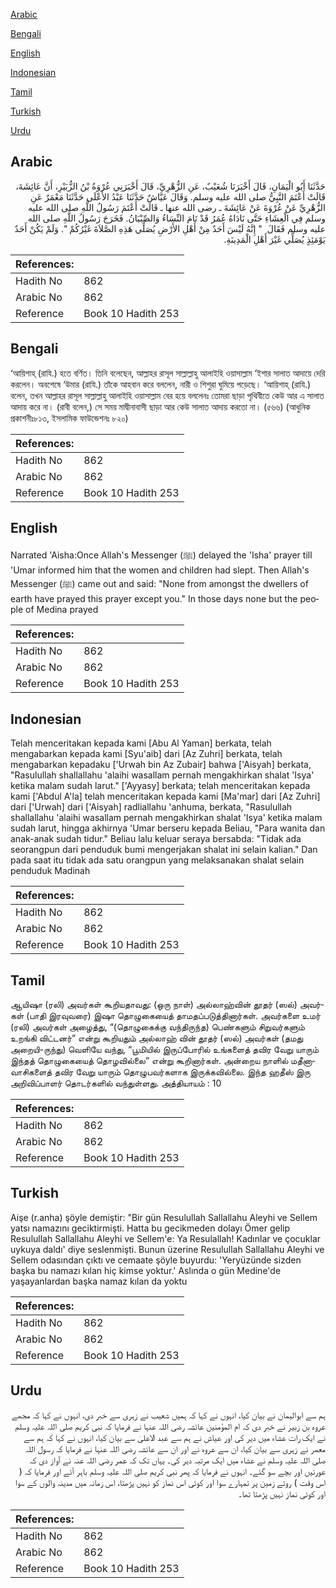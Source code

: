 [Arabic](#arabic)

[Bengali](#bengali)

[English](#english)

[Indonesian](#indonesian)

[Tamil](#tamil)

[Turkish](#turkish)

[Urdu](#urdu)

## Arabic


<div dir="rtl" lang="ar" style={{fontSize:'larger',backgroundColor:'#f8f9fa',padding:20}}>
حَدَّثَنَا أَبُو الْيَمَانِ، قَالَ أَخْبَرَنَا شُعَيْبٌ، عَنِ الزُّهْرِيِّ، قَالَ أَخْبَرَنِي عُرْوَةُ بْنُ الزُّبَيْرِ، أَنَّ عَائِشَةَ، قَالَتْ أَعْتَمَ النَّبِيُّ صلى الله عليه وسلم‏.‏ وَقَالَ عَيَّاشٌ حَدَّثَنَا عَبْدُ الأَعْلَى حَدَّثَنَا مَعْمَرٌ عَنِ الزُّهْرِيِّ عَنْ عُرْوَةَ عَنْ عَائِشَةَ ـ رضى الله عنها ـ قَالَتْ أَعْتَمَ رَسُولُ اللَّهِ صلى الله عليه وسلم فِي الْعِشَاءِ حَتَّى نَادَاهُ عُمَرُ قَدْ نَامَ النِّسَاءُ وَالصِّبْيَانُ‏.‏ فَخَرَجَ رَسُولُ اللَّهِ صلى الله عليه وسلم فَقَالَ ‏ "‏ إِنَّهُ لَيْسَ أَحَدٌ مِنْ أَهْلِ الأَرْضِ يُصَلِّي هَذِهِ الصَّلاَةَ غَيْرُكُمْ ‏"‏‏.‏ وَلَمْ يَكُنْ أَحَدٌ يَوْمَئِذٍ يُصَلِّي غَيْرَ أَهْلِ الْمَدِينَةِ‏.‏
</div>
<div style={{backgroundColor:'#f8f9fa',padding:20, marginBottom: 10}}><table> <thead> <tr> <th>References:</th> <th></th> </tr> </thead> <tbody><tr><td>Hadith No</td><td>862</td></tr><tr><td>Arabic No</td><td>862</td></tr><tr><td>Reference</td><td>Book 10 Hadith 253</td></tr></tbody></table></div>

## Bengali


<div dir="ltr" lang="bn" style={{fontSize:'larger',backgroundColor:'#f8f9fa',padding:20}}>
‘আয়িশাহ্ (রাযি.) হতে বর্ণিত। তিনি বলেছেন, আল্লাহর রাসূল সাল্লাল্লাহু আলাইহি ওয়াসাল্লাম ‘ইশার সালাত আদায়ে দেরি করলেন। অবশেষে ‘উমার (রাযি.) তাঁকে আহবান করে বললেন, নারী ও শিশুরা ঘুমিয়ে পড়েছে। ‘আয়িশাহ্ (রাযি.) বলেন, তখন আল্লাহর রাসূল সাল্লাল্লাহু আলাইহি ওয়াসাল্লাম বের হয়ে বললেনঃ তোমরা ছাড়া পৃথিবীতে কেউ আর এ সালাত আদায় করে না। (রাবী বলেন,) সে সময় মাদ্বীনাবাসী ছাড়া আর কেউ সালাত আদায় করতো না। (৫৬৬) (আধুনিক প্রকাশনীঃ৮১৩, ইসলামিক ফাউন্ডেশনঃ ৮২০)
</div>
<div style={{backgroundColor:'#f8f9fa',padding:20, marginBottom: 10}}><table> <thead> <tr> <th>References:</th> <th></th> </tr> </thead> <tbody><tr><td>Hadith No</td><td>862</td></tr><tr><td>Arabic No</td><td>862</td></tr><tr><td>Reference</td><td>Book 10 Hadith 253</td></tr></tbody></table></div>

## English


<div dir="ltr" lang="en" style={{fontSize:'larger',backgroundColor:'#f8f9fa',padding:20}}>
Narrated 'Aisha:Once Allah's Messenger (ﷺ) delayed the 'Isha' prayer till 'Umar informed him that the women and children had slept. Then Allah's Messenger (ﷺ) came out and said: "None from amongst the dwellers of earth have prayed this prayer except you." In those days none but the people of Medina prayed
</div>
<div style={{backgroundColor:'#f8f9fa',padding:20, marginBottom: 10}}><table> <thead> <tr> <th>References:</th> <th></th> </tr> </thead> <tbody><tr><td>Hadith No</td><td>862</td></tr><tr><td>Arabic No</td><td>862</td></tr><tr><td>Reference</td><td>Book 10 Hadith 253</td></tr></tbody></table></div>

## Indonesian


<div dir="ltr" lang="id" style={{fontSize:'larger',backgroundColor:'#f8f9fa',padding:20}}>
Telah menceritakan kepada kami [Abu Al Yaman] berkata, telah mengabarkan kepada kami [Syu'aib] dari [Az Zuhri] berkata, telah mengabarkan kepadaku ['Urwah bin Az Zubair] bahwa ['Aisyah] berkata, "Rasulullah shallallahu 'alaihi wasallam pernah mengakhirkan shalat 'Isya' ketika malam sudah larut." ['Ayyasy] berkata; telah menceritakan kepada kami ['Abdul A'la] telah menceritakan kepada kami [Ma'mar] dari [Az Zuhri] dari ['Urwah] dari ['Aisyah] radliallahu 'anhuma, berkata, "Rasulullah shallallahu 'alaihi wasallam pernah mengakhirkan shalat 'Isya' ketika malam sudah larut, hingga akhirnya 'Umar berseru kepada Beliau, "Para wanita dan anak-anak sudah tidur." Beliau lalu keluar seraya bersabda: "Tidak ada seorangpun dari penduduk bumi mengerjakan shalat ini selain kalian." Dan pada saat itu tidak ada satu orangpun yang melaksanakan shalat selain penduduk Madinah
</div>
<div style={{backgroundColor:'#f8f9fa',padding:20, marginBottom: 10}}><table> <thead> <tr> <th>References:</th> <th></th> </tr> </thead> <tbody><tr><td>Hadith No</td><td>862</td></tr><tr><td>Arabic No</td><td>862</td></tr><tr><td>Reference</td><td>Book 10 Hadith 253</td></tr></tbody></table></div>

## Tamil


<div dir="ltr" lang="ta" style={{fontSize:'larger',backgroundColor:'#f8f9fa',padding:20}}>
ஆயிஷா (ரலி) அவர்கள் கூறியதாவது: (ஒரு நாள்) அல்லாஹ்வின் தூதர் (ஸல்) அவர்கள் (பாதி இரவுவரை) இஷா தொழுகையைத் தாமதப்படுத்தினார்கள். அவர்களை உமர் (ரலி) அவர்கள் அழைத்து, “(தொழுகைக்கு வந்திருந்த) பெண்களும் சிறுவர்களும் உறங்கி விட்டனர்” என்று கூறியதும் அல்லாஹ் வின் தூதர் (ஸல்) அவர்கள் (தமது அறையி-ருந்து) வெளியே வந்து, “பூமியில் இருப்போரில் உங்களைத் தவிர வேறு யாரும் இந்தத் தொழுகையைத் தொழவில்லை” என்று கூறினார்கள். அன்றைய நாளில் மதீனாவாசிகளைத் தவிர வேறு யாரும் தொழுபவர்களாக இருக்கவில்லை. இந்த ஹதீஸ் இரு அறிவிப்பாளர் தொடர்களில் வந்துள்ளது. அத்தியாயம் : 10
</div>
<div style={{backgroundColor:'#f8f9fa',padding:20, marginBottom: 10}}><table> <thead> <tr> <th>References:</th> <th></th> </tr> </thead> <tbody><tr><td>Hadith No</td><td>862</td></tr><tr><td>Arabic No</td><td>862</td></tr><tr><td>Reference</td><td>Book 10 Hadith 253</td></tr></tbody></table></div>

## Turkish


<div dir="ltr" lang="tr" style={{fontSize:'larger',backgroundColor:'#f8f9fa',padding:20}}>
Aişe (r.anha) şöyle demiştir: "Bir gün Resulullah Sallallahu Aleyhi ve Sellem yatsı namazını geciktirmişti. Hatta bu gecikmeden dolayı Ömer gelip Resulullah Sallallahu Aleyhi ve Sellem'e: Ya Resulallah! Kadınlar ve çocuklar uykuya daldı' diye seslenmişti. Bunun üzerine Resulullah Sallallahu Aleyhi ve Sellem odasından çıktı ve cemaate şöyle buyurdu: 'Yeryüzünde sizden başka bu namazı kılan hiç kimse yoktur.' Aslında o gün Medine'de yaşayanlardan başka namaz kılan da yoktu
</div>
<div style={{backgroundColor:'#f8f9fa',padding:20, marginBottom: 10}}><table> <thead> <tr> <th>References:</th> <th></th> </tr> </thead> <tbody><tr><td>Hadith No</td><td>862</td></tr><tr><td>Arabic No</td><td>862</td></tr><tr><td>Reference</td><td>Book 10 Hadith 253</td></tr></tbody></table></div>

## Urdu


<div dir="rtl" lang="ur" style={{fontSize:'larger',backgroundColor:'#f8f9fa',padding:20}}>
ہم سے ابوالیمان نے بیان کیا، انہوں نے کہا کہ ہمیں شعیب نے زہری سے خبر دی، انہوں نے کہا کہ مجھے عروہ بن زبیر نے خبر دی کہ ام المؤمنین عائشہ رضی اللہ عنہا نے فرمایا کہ نبی کریم صلی اللہ علیہ وسلم نے ایک رات عشاء میں دیر کی اور عیاش نے ہم سے عبد الاعلیٰ سے بیان کیا، انہوں نے کہا کہ ہم سے معمر نے زہری سے بیان کیا، ان سے عروہ نے اور ان سے عائشہ رضی اللہ عنہا نے فرمایا کہ رسول اللہ صلی اللہ علیہ وسلم نے عشاء میں ایک مرتبہ دیر کی۔ یہاں تک کہ عمر رضی اللہ عنہ نے آواز دی کہ عورتیں اور بچے سو گئے۔ انہوں نے فرمایا کہ پھر نبی کریم صلی اللہ علیہ وسلم باہر آئے اور فرمایا کہ ( اس وقت ) روئے زمین پر تمہارے سوا اور کوئی اس نماز کو نہیں پڑھتا، اس زمانہ میں مدینہ والوں کے سوا اور کوئی نماز نہیں پڑھتا تھا۔
</div>
<div style={{backgroundColor:'#f8f9fa',padding:20, marginBottom: 10}}><table> <thead> <tr> <th>References:</th> <th></th> </tr> </thead> <tbody><tr><td>Hadith No</td><td>862</td></tr><tr><td>Arabic No</td><td>862</td></tr><tr><td>Reference</td><td>Book 10 Hadith 253</td></tr></tbody></table></div>